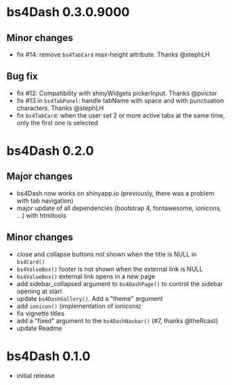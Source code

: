 # bs4Dash 0.3.0.9000
## Minor changes
- fix #14: remove `bs4TabCard` max-height attribute. Thanks @stephLH
## Bug fix
- fix #12: Compatibility with shinyWidgets pickerInput. Thanks @pvictor
- fix #13 in `bs4TabPanel`: handle tabName with space and with punctuation characters. Thanks @stephLH
- fix `bs4TabCard`: when the user set 2 or more active tabs at the same time, only 
the first one is selected


# bs4Dash 0.2.0
## Major changes
- bs4Dash now works on shinyapp.io (previously, there was a problem with tab navigation)
- major update of all dependencies (bootstrap 4, fontawesome, ionicons, ...) with
htmltools

## Minor changes
- close and collapse buttons not shown when the title is NULL in `bs4Card()`
- `bs4ValueBox()` footer is not shown when the external link is NULL
- `bs4ValueBox()` external link opens in a new page
- add sidebar_collapsed argument to `bs4DashPage()` to control the sidebar opening at start
- update `bs4DashGallery()`. Add a "theme" argument
- add `ionicon()` (implementation of ionicons)
- fix vignette titles
- add a "fixed" argument to the `bs4DashNavbar()` (#7, thanks @theRcast)
- update Readme

# bs4Dash 0.1.0
- initial release